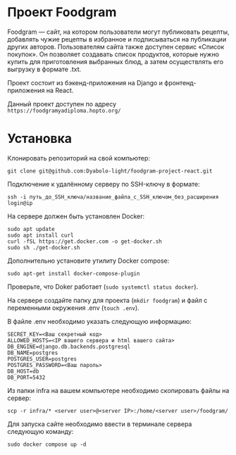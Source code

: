 # Проект Foodgram
Foodgram — сайт, на котором пользователи могут публиковать рецепты, добавлять чужие рецепты в избранное и подписываться на публикации других авторов. Пользователям сайта также доступен сервис «Список покупок». Он позволяет создавать список продуктов, которые нужно купить для приготовления выбранных блюд, а затем осуществлять его выгрузку в формате .txt.

Проект состоит из бэкенд-приложения на Django и фронтенд-приложения на React.

Данный проект доступен по адресу ```https://foodgramyadiploma.hopto.org/```

# Установка
Клонировать репозиторий на свой компьютер:
```
git clone git@github.com:Dyabolo-light/foodgram-project-react.git
```
Подключение к удалённому серверу по SSH-ключу в формате:
```
ssh -i путь_до_SSH_ключа/название_файла_с_SSH_ключом_без_расширения login@ip
```
На сервере должен быть установлен Docker:
```
sudo apt update
sudo apt install curl
curl -fSL https://get.docker.com -o get-docker.sh
sudo sh ./get-docker.sh
```
Дополнительно установите утилиту Docker compose: 
```
sudo apt-get install docker-compose-plugin
```
Проверьте, что Doker работает (```sudo systemctl status docker```).

На сервере создайте папку для проекта (```mkdir foodgram```) и файл с переменными окружения .env (```touch .env```).

В файле .env необходимо указать следующую информацию:
```
SECRET_KEY=<Ваш секретный код>
ALLOWED_HOSTS=<IP вашего сервера и html вашего сайта>
DB_ENGINE=django.db.backends.postgresql
DB_NAME=postgres
POSTGRES_USER=postgres
POSTGRES_PASSWORD=<Ваш пароль>
DB_HOST=db
DB_PORT=5432
```
Из папки infra на вашем компьютере необходимо скопировать файлы на сервер:
```
scp -r infra/* <server user>@<server IP>:/home/<server user>/foodgram/
```
Для запуска сайте необходимо ввести в терминале сервера следующую команду:
```
sudo docker compose up -d
```
